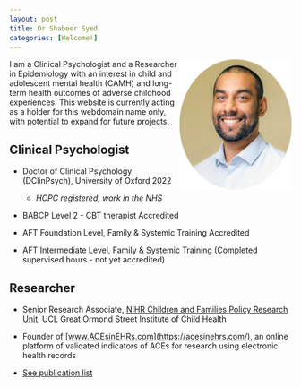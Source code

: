 ```yaml
---
layout: post
title: Dr Shabeer Syed
categories: [Welcome!]
---
```


<img style="float: right;" src="/images/shabeer%20profile%20cropped%202.png" alt="Shabeer Syed" width="200"/>
I am a Clinical Psychologist and a Researcher in Epidemiology with an interest in child and adolescent mental health (CAMH) and long-term health outcomes of adverse childhood experiences. This website is currently acting as a holder for this webdomain name only, with potential to expand for future projects.

## Clinical Psychologist

- Doctor of Clinical Psychology (DClinPsych), University of Oxford 2022
   - *HCPC registered, work in the NHS*
   
- BABCP Level 2 - CBT therapist Accredited

- AFT Foundation Level, Family & Systemic Training Accredited

- AFT Intermediate Level, Family  & Systemic Training (Completed supervised hours - not yet accredited)

<div style="text-align: center;">
 <script async type="text/javascript" src="//cdn.carbonads.com/carbon.js?serve=CE7D6KJY&placement=wwwamitmerchantcom" id="_carbonads_js"></script>
</div>

## Researcher

- Senior Research Associate, [NIHR Children and Families Policy Research Unit](https://www.ucl.ac.uk/children-policy-research/), UCL Great Ormond Street Institute of Child Health

- Founder of [www.ACEsinEHRs.com](https://acesinehrs.com/), an online platform of validated indicators of ACEs for research using electronic health records

- [See publication list](https://shabeer-syed.github.io/shabeersyed/publications/)

